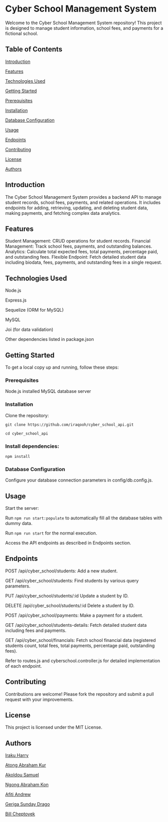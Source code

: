 # Cyber School Management System

Welcome to the Cyber School Management System repository! This project is designed to manage student information, school fees, and payments for a fictional school.

## Table of Contents

[Introduction](#introduction)

[Features](#features)

[Technologies Used](#technologies)

[Getting Started](#getstarted)

[Prerequisites](#prerequisites)

[Installation](#installation)

[Database Configuration](#configuration)

[Usage](#usage)

[Endpoints](#endpoints)

[Contributing](#contribute)

[License](#license)

[Authors](#authors)

## Introduction
<a name="introduction"></a>

The Cyber School Management System provides a backend API to manage student records, school fees, payments, and related operations. It includes endpoints for adding, retrieving, updating, and deleting student data, making payments, and fetching complex data analytics.

## Features
<a name="features"></a>

Student Management: CRUD operations for student records.
Financial Management: Track school fees, payments, and outstanding balances.
Analytics: Calculate total expected fees, total payments, percentage paid, and outstanding fees.
Flexible Endpoint: Fetch detailed student data including biodata, fees, payments, and outstanding fees in a single request.

## Technologies Used
<a name="technologies"></a>

Node.js

Express.js

Sequelize (ORM for MySQL)

MySQL

Joi (for data validation)

Other dependencies listed in package.json

## Getting Started
<a name="getstarted"></a>

To get a local copy up and running, follow these steps:

### Prerequisites
<a name="prerequisites"></a>

Node.js installed
MySQL database server

### Installation
<a name="installation"></a>

Clone the repository:

```git clone https://github.com/iraqooh/cyber_school_api.git```

```cd cyber_school_api```

### Install dependencies:
<a name="dependencies"></a>

```npm install```

### Database Configuration
<a name="configuration"></a>

Configure your database connection parameters in config/db.config.js.

## Usage
<a name="usage"></a>

Start the server:

Run ```npm run start:populate``` to automatically fill all the database tables with dummy data.

Run ```npm run start``` for the normal execution.

Access the API endpoints as described in Endpoints section.

## Endpoints
<a name="endpoints"></a>

POST /api/cyber_school/students: Add a new student.

GET /api/cyber_school/students: Find students by various query parameters.

PUT /api/cyber_school/students/:id Update a student by ID.

DELETE /api/cyber_school/students/:id Delete a student by ID.

POST /api/cyber_school/payments: Make a payment for a student.

GET /api/cyber_school/students-details: Fetch detailed student data including fees and payments.

GET /api/cyber_school/financials: Fetch school financial data (registered students count, total fees, total payments, percentage paid, outstanding fees).

Refer to routes.js and cyberschool.controller.js for detailed implementation of each endpoint.

## Contributing
<a name="contribute"></a>

Contributions are welcome! Please fork the repository and submit a pull request with your improvements.

## License
<a name="license"></a>

This project is licensed under the MIT License.

## Authors
<a name="authors"></a>

[Iraku Harry](https://github.com/iraqooh/)

[Atong Abraham Kur](https://github.com/Abram-MrRight)

[Akoldou Samuel](https://github.com/Akoldou)

[Ngong Abraham Kon](https://github.com/Ngongkon)

[Afiti Andrew](https://github.com/1efitiAnndrew)

[Geriga Sunday Drago](https://github.com/SundayDrago)

[Bill Cheptoyek](https://github.com/BILL-CHEPTOYEK)
